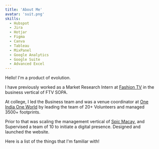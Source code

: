 ```yaml
---
title: 'About Me'
avatar: 'suit.png'
skills:
  - Hubspot
  - Jira
  - Hotjar
  - Figma
  - Canva
  - Tableau
  - MixPanel
  - Google Analytics
  - Google Suite
  - Advanced Excel
---
```


Hello! I'm a product of evolution.

I have previously worked as a Market Research Intern at [Fashion TV](https://www.fashiontv.com/) in the business vertical of FTV SOPA.

At college, I led the Business team and was a venue coordinator at [One India One World](https://happenings.lpu.in/results-of-one-india-one-world-2019/) by leading the team of 20+ Volunteers and managed 3500+ footprints.

Prior to that was scaling the management vertical of [Spic Macay](https://spicmacaylpu.wixsite.com/website), and Supervised a team of 10 to initiate a digital presence. Designed and launched the website.

Here is a list of the things that I'm familiar with!
